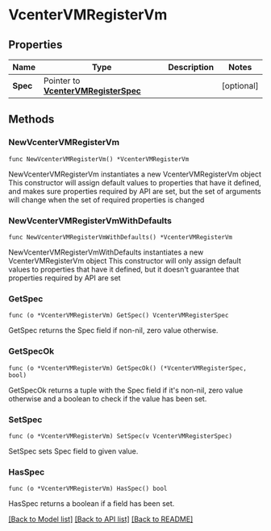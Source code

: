 # VcenterVMRegisterVm

## Properties

Name | Type | Description | Notes
------------ | ------------- | ------------- | -------------
**Spec** | Pointer to [**VcenterVMRegisterSpec**](VcenterVMRegisterSpec.md) |  | [optional] 

## Methods

### NewVcenterVMRegisterVm

`func NewVcenterVMRegisterVm() *VcenterVMRegisterVm`

NewVcenterVMRegisterVm instantiates a new VcenterVMRegisterVm object
This constructor will assign default values to properties that have it defined,
and makes sure properties required by API are set, but the set of arguments
will change when the set of required properties is changed

### NewVcenterVMRegisterVmWithDefaults

`func NewVcenterVMRegisterVmWithDefaults() *VcenterVMRegisterVm`

NewVcenterVMRegisterVmWithDefaults instantiates a new VcenterVMRegisterVm object
This constructor will only assign default values to properties that have it defined,
but it doesn't guarantee that properties required by API are set

### GetSpec

`func (o *VcenterVMRegisterVm) GetSpec() VcenterVMRegisterSpec`

GetSpec returns the Spec field if non-nil, zero value otherwise.

### GetSpecOk

`func (o *VcenterVMRegisterVm) GetSpecOk() (*VcenterVMRegisterSpec, bool)`

GetSpecOk returns a tuple with the Spec field if it's non-nil, zero value otherwise
and a boolean to check if the value has been set.

### SetSpec

`func (o *VcenterVMRegisterVm) SetSpec(v VcenterVMRegisterSpec)`

SetSpec sets Spec field to given value.

### HasSpec

`func (o *VcenterVMRegisterVm) HasSpec() bool`

HasSpec returns a boolean if a field has been set.


[[Back to Model list]](../README.md#documentation-for-models) [[Back to API list]](../README.md#documentation-for-api-endpoints) [[Back to README]](../README.md)


